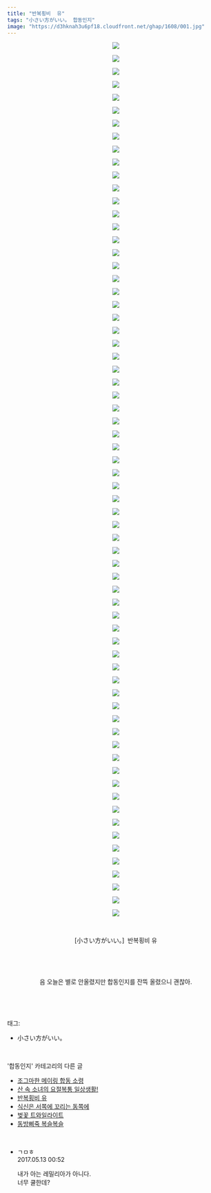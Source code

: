 ```yaml
---
title: "반복횡비  유"
tags: "小さい方がいい。 합동인지"
image: "https://d3hknah3u6pf18.cloudfront.net/ghap/1608/001.jpg"
---
```

<div class="article">
<p style="text-align: center; clear: none; float: none;"><img src="{{ site.imgserver4 }}/ghap/1608/001.jpg"/></p>
<p style="text-align: center; clear: none; float: none;"><img src="{{ site.imgserver4 }}/ghap/1608/002.jpg"/></p>
<p style="text-align: center; clear: none; float: none;"><img src="{{ site.imgserver4 }}/ghap/1608/003.jpg"/></p>
<p style="text-align: center; clear: none; float: none;"><img src="{{ site.imgserver4 }}/ghap/1608/004.jpg"/></p>
<p style="text-align: center; clear: none; float: none;"><img src="{{ site.imgserver4 }}/ghap/1608/005.jpg"/></p>
<p style="text-align: center; clear: none; float: none;"><img src="{{ site.imgserver4 }}/ghap/1608/006.jpg"/></p>
<p style="text-align: center; clear: none; float: none;"><img src="{{ site.imgserver4 }}/ghap/1608/007.jpg"/></p>
<p style="text-align: center; clear: none; float: none;"><img src="{{ site.imgserver4 }}/ghap/1608/008.jpg"/></p>
<p style="text-align: center; clear: none; float: none;"><img src="{{ site.imgserver4 }}/ghap/1608/009.jpg"/></p>
<p style="text-align: center; clear: none; float: none;"><img src="{{ site.imgserver4 }}/ghap/1608/010.jpg"/></p>
<p style="text-align: center; clear: none; float: none;"><img src="{{ site.imgserver4 }}/ghap/1608/011.jpg"/></p>
<p style="text-align: center; clear: none; float: none;"><img src="{{ site.imgserver4 }}/ghap/1608/012.jpg"/></p>
<p style="text-align: center; clear: none; float: none;"><img src="{{ site.imgserver4 }}/ghap/1608/013.jpg"/></p>
<p style="text-align: center; clear: none; float: none;"><img src="{{ site.imgserver4 }}/ghap/1608/014.jpg"/></p>
<p style="text-align: center; clear: none; float: none;"><img src="{{ site.imgserver4 }}/ghap/1608/015.jpg"/></p>
<p style="text-align: center; clear: none; float: none;"><img src="{{ site.imgserver4 }}/ghap/1608/016.jpg"/></p>
<p style="text-align: center; clear: none; float: none;"><img src="{{ site.imgserver4 }}/ghap/1608/017.jpg"/></p>
<p style="text-align: center; clear: none; float: none;"><img src="{{ site.imgserver4 }}/ghap/1608/018.jpg"/></p>
<p style="text-align: center; clear: none; float: none;"><img src="{{ site.imgserver4 }}/ghap/1608/019.jpg"/></p>
<p style="text-align: center; clear: none; float: none;"><img src="{{ site.imgserver4 }}/ghap/1608/020.jpg"/></p>
<p style="text-align: center; clear: none; float: none;"><img src="{{ site.imgserver4 }}/ghap/1608/021.jpg"/></p>
<p style="text-align: center; clear: none; float: none;"><img src="{{ site.imgserver4 }}/ghap/1608/022.jpg"/></p>
<p style="text-align: center; clear: none; float: none;"><img src="{{ site.imgserver4 }}/ghap/1608/023.jpg"/></p>
<p style="text-align: center; clear: none; float: none;"><img src="{{ site.imgserver4 }}/ghap/1608/024.jpg"/></p>
<p style="text-align: center; clear: none; float: none;"><img src="{{ site.imgserver4 }}/ghap/1608/025.jpg"/></p>
<p style="text-align: center; clear: none; float: none;"><img src="{{ site.imgserver4 }}/ghap/1608/026.jpg"/></p>
<p style="text-align: center; clear: none; float: none;"><img src="{{ site.imgserver4 }}/ghap/1608/027.jpg"/></p>
<p style="text-align: center; clear: none; float: none;"><img src="{{ site.imgserver4 }}/ghap/1608/028.jpg"/></p>
<p style="text-align: center; clear: none; float: none;"><img src="{{ site.imgserver4 }}/ghap/1608/029.jpg"/></p>
<p style="text-align: center; clear: none; float: none;"><img src="{{ site.imgserver4 }}/ghap/1608/030.jpg"/></p>
<p style="text-align: center; clear: none; float: none;"><img src="{{ site.imgserver4 }}/ghap/1608/031.jpg"/></p>
<p style="text-align: center; clear: none; float: none;"><img src="{{ site.imgserver4 }}/ghap/1608/032.jpg"/></p>
<p style="text-align: center; clear: none; float: none;"><img src="{{ site.imgserver4 }}/ghap/1608/033.jpg"/></p>
<p style="text-align: center; clear: none; float: none;"><img src="{{ site.imgserver4 }}/ghap/1608/034.jpg"/></p>
<p style="text-align: center; clear: none; float: none;"><img src="{{ site.imgserver4 }}/ghap/1608/035.jpg"/></p>
<p style="text-align: center; clear: none; float: none;"><img src="{{ site.imgserver4 }}/ghap/1608/036.jpg"/></p>
<p style="text-align: center; clear: none; float: none;"><img src="{{ site.imgserver4 }}/ghap/1608/037.jpg"/></p>
<p style="text-align: center; clear: none; float: none;"><img src="{{ site.imgserver4 }}/ghap/1608/038.jpg"/></p>
<p style="text-align: center; clear: none; float: none;"><img src="{{ site.imgserver4 }}/ghap/1608/039.jpg"/></p>
<p style="text-align: center; clear: none; float: none;"><img src="{{ site.imgserver4 }}/ghap/1608/040.jpg"/></p>
<p style="text-align: center; clear: none; float: none;"><img src="{{ site.imgserver4 }}/ghap/1608/041.jpg"/></p>
<p style="text-align: center; clear: none; float: none;"><img src="{{ site.imgserver4 }}/ghap/1608/042.jpg"/></p>
<p style="text-align: center; clear: none; float: none;"><img src="{{ site.imgserver4 }}/ghap/1608/043.jpg"/></p>
<p style="text-align: center; clear: none; float: none;"><img src="{{ site.imgserver4 }}/ghap/1608/044.jpg"/></p>
<p style="text-align: center; clear: none; float: none;"><img src="{{ site.imgserver4 }}/ghap/1608/045.jpg"/></p>
<p style="text-align: center; clear: none; float: none;"><img src="{{ site.imgserver4 }}/ghap/1608/046.jpg"/></p>
<p style="text-align: center; clear: none; float: none;"><img src="{{ site.imgserver4 }}/ghap/1608/047.jpg"/></p>
<p style="text-align: center; clear: none; float: none;"><img src="{{ site.imgserver4 }}/ghap/1608/048.jpg"/></p>
<p style="text-align: center; clear: none; float: none;"><img src="{{ site.imgserver4 }}/ghap/1608/049.jpg"/></p>
<p style="text-align: center; clear: none; float: none;"><img src="{{ site.imgserver4 }}/ghap/1608/050.jpg"/></p>
<p style="text-align: center; clear: none; float: none;"><img src="{{ site.imgserver4 }}/ghap/1608/051.jpg"/></p>
<p style="text-align: center; clear: none; float: none;"><img src="{{ site.imgserver4 }}/ghap/1608/052.jpg"/></p>
<p style="text-align: center; clear: none; float: none;"><img src="{{ site.imgserver4 }}/ghap/1608/053.jpg"/></p>
<p style="text-align: center; clear: none; float: none;"><img src="{{ site.imgserver4 }}/ghap/1608/054.jpg"/></p>
<p style="text-align: center; clear: none; float: none;"><img src="{{ site.imgserver4 }}/ghap/1608/055.jpg"/></p>
<p style="text-align: center; clear: none; float: none;"><img src="{{ site.imgserver4 }}/ghap/1608/056.jpg"/></p>
<p style="text-align: center; clear: none; float: none;"><img src="{{ site.imgserver4 }}/ghap/1608/057.jpg"/></p>
<p style="text-align: center; clear: none; float: none;"><img src="{{ site.imgserver4 }}/ghap/1608/058.jpg"/></p>
<p style="text-align: center; clear: none; float: none;"><img src="{{ site.imgserver4 }}/ghap/1608/059.jpg"/></p>
<p style="text-align: center; clear: none; float: none;"><img src="{{ site.imgserver4 }}/ghap/1608/060.jpg"/></p>
<p style="text-align: center; clear: none; float: none;"><img src="{{ site.imgserver4 }}/ghap/1608/061.jpg"/></p>
<p style="text-align: center; clear: none; float: none;"><img src="{{ site.imgserver4 }}/ghap/1608/062.jpg"/></p>
<p style="text-align: center; clear: none; float: none;"><img src="{{ site.imgserver4 }}/ghap/1608/063.jpg"/></p>
<p style="text-align: center; clear: none; float: none;"><img src="{{ site.imgserver4 }}/ghap/1608/064.jpg"/></p>
<p style="text-align: center; clear: none; float: none;"><img src="{{ site.imgserver4 }}/ghap/1608/065.jpg"/></p>
<p style="text-align: center; clear: none; float: none;"><img src="{{ site.imgserver4 }}/ghap/1608/066.jpg"/></p>
<p style="text-align: center; clear: none; float: none;"><img src="{{ site.imgserver4 }}/ghap/1608/067.jpg"/></p>
<p style="text-align: center; clear: none; float: none;"><img src="{{ site.imgserver4 }}/ghap/1608/068.jpg"/></p>
<p style="text-align: center; clear: none; float: none;"><br/></p>
<p style="text-align: center; clear: none; float: none;">[小さい方がいい。]  반복횡비 유</p>
<p style="text-align: center; clear: none; float: none;"><br/></p>
<p style="text-align: center; clear: none; float: none;"><br/></p>
<p style="text-align: center; clear: none; float: none;">음 오늘은 별로 안올렸지만 합동인지를 잔뜩 올렸으니 괜찮아.</p>
<p><br/></p>
</div><br/>
<div class="tagTrail">
<p>태그: </p>
<ul>
<li>小さい方がいい。</li>
</ul>
</div><br/>
<div class="another">
<p>'합동인지' 카테고리의 다른 글</p>
<ul>
<li><a href="/ghap_1702">조그마한 메이링 합동 소령</a></li>
<li><a href="/ghap_1649">산 속 소녀의 요절복통 일상생활!</a></li>
<li><a href="/ghap_1608">반복횡비  유</a></li>
<li><a href="/ghap_1601">식신은 서쪽에 꼬리는 동쪽에</a></li>
<li><a href="/ghap_1595">벚꽃 트와일라이트</a></li>
<li><a href="/ghap_1540">동방삐죽 복슬복슬</a></li>
</ul>
</div><br/>
<div class="cb_module cb_fluid">
<div class="cb_wrt cb_profile">
<div class="comment">
<ul>
<li class="cb_thumb_off" id="comment14987591">
<div class="cb_comment_area">
<div class="cb_info_area">
<div class="cb_section">
<span class="cb_nick_name">ㄱㅁㅎ</span>
</div>
<div class="cb_section">
<span class="cb_date">2017.05.13 00:52 </span>
</div>
</div>
<div class="cb_dsc_comment">
<p class="cb_dsc">
											내가 아는 레밀리아가 아니다.<br/>
너무 쿨한데?
										</p>
</div>
</div></li>
</ul>
</div>
</div><!-- commentList close -->
</div><br/>
